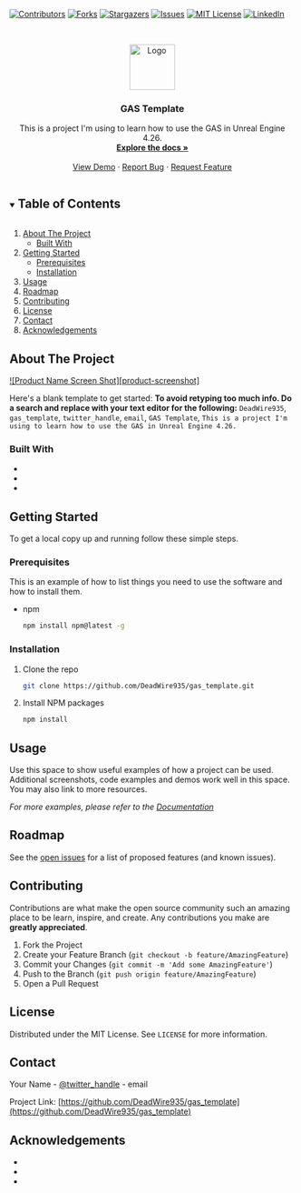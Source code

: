 <!--
*** Thanks for checking out the Best-README-Template. If you have a suggestion
*** that would make this better, please fork the repo and create a pull request
*** or simply open an issue with the tag "enhancement".
*** Thanks again! Now go create something AMAZING! :D
***
***
***
*** To avoid retyping too much info. Do a search and replace for the following:
*** DeadWire935, gas_template, twitter_handle, email, GAS Template, This is a project I'm using to learn how to use the GAS in Unreal Engine 4.26.
-->



<!-- PROJECT SHIELDS -->
<!--
*** I'm using markdown "reference style" links for readability.
*** Reference links are enclosed in brackets [ ] instead of parentheses ( ).
*** See the bottom of this document for the declaration of the reference variables
*** for contributors-url, forks-url, etc. This is an optional, concise syntax you may use.
*** https://www.markdownguide.org/basic-syntax/#reference-style-links
-->
[![Contributors][contributors-shield]][contributors-url]
[![Forks][forks-shield]][forks-url]
[![Stargazers][stars-shield]][stars-url]
[![Issues][issues-shield]][issues-url]
[![MIT License][license-shield]][license-url]
[![LinkedIn][linkedin-shield]][linkedin-url]



<!-- PROJECT LOGO -->
<br />
<p align="center">
  <a href="https://github.com/DeadWire935/gas_template">
    <img src="images/logo.png" alt="Logo" width="80" height="80">
  </a>

  <h3 align="center">GAS Template</h3>

  <p align="center">
    This is a project I'm using to learn how to use the GAS in Unreal Engine 4.26.
    <br />
    <a href="https://github.com/DeadWire935/gas_template"><strong>Explore the docs »</strong></a>
    <br />
    <br />
    <a href="https://github.com/DeadWire935/gas_template">View Demo</a>
    ·
    <a href="https://github.com/DeadWire935/gas_template/issues">Report Bug</a>
    ·
    <a href="https://github.com/DeadWire935/gas_template/issues">Request Feature</a>
  </p>
</p>



<!-- TABLE OF CONTENTS -->
<details open="open">
  <summary><h2 style="display: inline-block">Table of Contents</h2></summary>
  <ol>
    <li>
      <a href="#about-the-project">About The Project</a>
      <ul>
        <li><a href="#built-with">Built With</a></li>
      </ul>
    </li>
    <li>
      <a href="#getting-started">Getting Started</a>
      <ul>
        <li><a href="#prerequisites">Prerequisites</a></li>
        <li><a href="#installation">Installation</a></li>
      </ul>
    </li>
    <li><a href="#usage">Usage</a></li>
    <li><a href="#roadmap">Roadmap</a></li>
    <li><a href="#contributing">Contributing</a></li>
    <li><a href="#license">License</a></li>
    <li><a href="#contact">Contact</a></li>
    <li><a href="#acknowledgements">Acknowledgements</a></li>
  </ol>
</details>



<!-- ABOUT THE PROJECT -->
## About The Project

[![Product Name Screen Shot][product-screenshot]](https://example.com)

Here's a blank template to get started:
**To avoid retyping too much info. Do a search and replace with your text editor for the following:**
`DeadWire935`, `gas_template`, `twitter_handle`, `email`, `GAS Template`, `This is a project I'm using to learn how to use the GAS in Unreal Engine 4.26.`


### Built With

* []()
* []()
* []()



<!-- GETTING STARTED -->
## Getting Started

To get a local copy up and running follow these simple steps.

### Prerequisites

This is an example of how to list things you need to use the software and how to install them.
* npm
  ```sh
  npm install npm@latest -g
  ```

### Installation

1. Clone the repo
   ```sh
   git clone https://github.com/DeadWire935/gas_template.git
   ```
2. Install NPM packages
   ```sh
   npm install
   ```



<!-- USAGE EXAMPLES -->
## Usage

Use this space to show useful examples of how a project can be used. Additional screenshots, code examples and demos work well in this space. You may also link to more resources.

_For more examples, please refer to the [Documentation](https://example.com)_



<!-- ROADMAP -->
## Roadmap

See the [open issues](https://github.com/DeadWire935/gas_template/issues) for a list of proposed features (and known issues).



<!-- CONTRIBUTING -->
## Contributing

Contributions are what make the open source community such an amazing place to be learn, inspire, and create. Any contributions you make are **greatly appreciated**.

1. Fork the Project
2. Create your Feature Branch (`git checkout -b feature/AmazingFeature`)
3. Commit your Changes (`git commit -m 'Add some AmazingFeature'`)
4. Push to the Branch (`git push origin feature/AmazingFeature`)
5. Open a Pull Request



<!-- LICENSE -->
## License

Distributed under the MIT License. See `LICENSE` for more information.



<!-- CONTACT -->
## Contact

Your Name - [@twitter_handle](https://twitter.com/twitter_handle) - email

Project Link: [https://github.com/DeadWire935/gas_template](https://github.com/DeadWire935/gas_template)



<!-- ACKNOWLEDGEMENTS -->
## Acknowledgements

* []()
* []()
* []()





<!-- MARKDOWN LINKS & IMAGES -->
<!-- https://www.markdownguide.org/basic-syntax/#reference-style-links -->
[contributors-shield]: https://img.shields.io/github/contributors/DeadWire935/repo.svg?style=for-the-badge
[contributors-url]: https://github.com/DeadWire935/repo/graphs/contributors
[forks-shield]: https://img.shields.io/github/forks/DeadWire935/repo.svg?style=for-the-badge
[forks-url]: https://github.com/DeadWire935/repo/network/members
[stars-shield]: https://img.shields.io/github/stars/DeadWire935/repo.svg?style=for-the-badge
[stars-url]: https://github.com/DeadWire935/repo/stargazers
[issues-shield]: https://img.shields.io/github/issues/DeadWire935/repo.svg?style=for-the-badge
[issues-url]: https://github.com/DeadWire935/repo/issues
[license-shield]: https://img.shields.io/github/license/DeadWire935/repo.svg?style=for-the-badge
[license-url]: https://github.com/DeadWire935/repo/blob/master/LICENSE.txt
[linkedin-shield]: https://img.shields.io/badge/-LinkedIn-black.svg?style=for-the-badge&logo=linkedin&colorB=555
[linkedin-url]: https://linkedin.com/in/DeadWire935